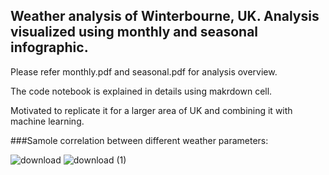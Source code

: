 ## Weather analysis of Winterbourne, UK. Analysis visualized using monthly and seasonal infographic.

Please refer monthly.pdf and seasonal.pdf for analysis overview.

The code notebook is explained in details using makrdown cell.

Motivated to replicate it for a larger area of UK and combining it with machine learning.

###Samole correlation between different weather parameters:

![download](https://user-images.githubusercontent.com/81761180/194519267-67a9843e-cc25-49ea-8e2b-db3cb82b6885.png)
![download (1)](https://user-images.githubusercontent.com/81761180/194519301-d592eb3f-10da-4141-adbb-b29c7290a909.png)


